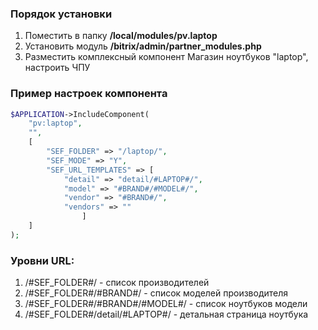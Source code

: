 ### Порядок установки
1. Поместить в папку **/local/modules/pv.laptop**
2. Установить модуль **/bitrix/admin/partner_modules.php**
3. Разместить комплексный компонент Магазин ноутбуков "laptop", настроить ЧПУ

### Пример настроек компонента
```php
$APPLICATION->IncludeComponent(
	"pv:laptop",
	"",
	[
		"SEF_FOLDER" => "/laptop/",
		"SEF_MODE" => "Y",
		"SEF_URL_TEMPLATES" => [
		    "detail" => "detail/#LAPTOP#/",
		    "model" => "#BRAND#/#MODEL#/",
		    "vendor" => "#BRAND#/",
		    "vendors" => ""
                ]
	]
);
```

### Уровни URL:
1. /#SEF_FOLDER#/ - список производителей
2. /#SEF_FOLDER#/#BRAND#/ - список моделей производителя 
3. /#SEF_FOLDER#/#BRAND#/#MODEL#/ - список ноутбуков модели
4. /#SEF_FOLDER#/detail/#LAPTOP#/ - детальная страница ноутбука